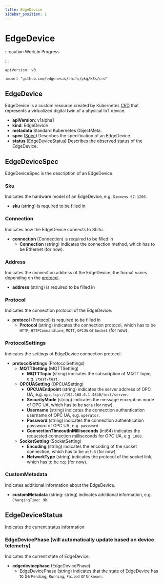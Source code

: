 ```yaml
---
title: EdgeDevice
sidebar_position: 1
---
```


# EdgeDevice

:::caution Work in Progress

:::

`apiVersion: v0`

`import "github.com/edgenesis/shifu/pkg/k8s/crd"`

## EdgeDevice

EdgeDevice is a custom resource created by Kubernetes [CRD](https://kubernetes.io/docs/concepts/extend-kubernetes/api-extension/custom-resources/) that represents a virtualized digital twin of a physical IoT device.
  - **apiVersion**: v1alpha1
  - **kind**: EdgeDevice
  - **metadata** Standard Kubernetes ObjectMeta.
  - **spec** ([Spec](#edgedevicespec)) Describes the specification of an EdgeDevice.
  - **status** ([EdgeDeviceStatus](#edgedevicestatus)) Describes the observed status of the EdgeDevice.

## EdgeDeviceSpec

EdgeDeviceSpec is the description of an EdgeDevice.

### Sku

Indicates the hardware model of an EdgeDevice, e.g. `Siemens S7-1200`.

- **sku** (string) is required to be filled in

### Connection

Indicates how the EdgeDevice connects to Shifu.

- **connection** (Connection) is required to be filled in
  - **Connection** (string) Indicates the connection method, which has to be Ethernet (for now).

### Address

Indicates the connection address of the EdgeDevice, the format varies depending on the [protocol](#protocol).

- **address** (string) is required to be filled in

### Protocol

Indicates the connection protocol of the EdgeDevice.

- **protocol** (Protocol) is required to be filled in
  - **Protocol** (string)
    indicates the connection protocol, which has to be `HTTP`, `HTTPCommandline`, `MQTT`, `OPCUA` or `Socket` (for now).

### ProtocolSettings

Indicates the settings of EdgeDevice connection protocol.

- **protocolSettings** (ProtocolSettings)
  - **MQTTSetting** (MQTTSetting) 
    - **MQTTTopic** (string)
      indicates the subscription of MQTT topic, e.g. `/test/test`.
  - **OPCUASetting** (OPCUASetting)
    - **OPCUAEndpoint** (string)
      indicates the server address of OPC UA, e.g. `opc.tcp://192.168.0.1:4840/test/server`.
    - **SecurityMode** (string)
      indicates the message encryption mode of OPC UA, which has to be `None` (for now).
    - **Username** (string)
      indicates the connection authentication username of OPC UA, e.g. `operator`.
    - **Password** (string)
      indicates the connection authentication password of OPC UA, e.g. `password`.
    - **ConnectionTimeoutInMilliseconds** (int64)
      indicates the requested connection milliseconds for OPC UA, e.g. `1000`.
  - **SocketSetting** (SocketSetting)
    - **Encoding** (string)
      indicates the encoding of the socket connection, which has to be `utf-8` (for now).
    - **NetworkType** (string)
      indicates the protocol of the socket link, which has to be `tcp` (for now).

### CustomMetadata

Indicates additional information about the EdgeDevice.

- **customMetadata** (string: string)
  indicates additional information, e.g. `ChargingTime: 9h`.

## EdgeDeviceStatus

Indicates the current status information

### EdgeDevicePhase (will automatically update based on device telemetry)

Indicates the current state of EdgeDevice.

- **edgedevicephase** (EdgeDevicePhase)
  - EdgeDevicePhase (string)
    indicates that the state of EdgeDevice has to be `Pending`, `Running`, `Failed` or `Unknown`.
